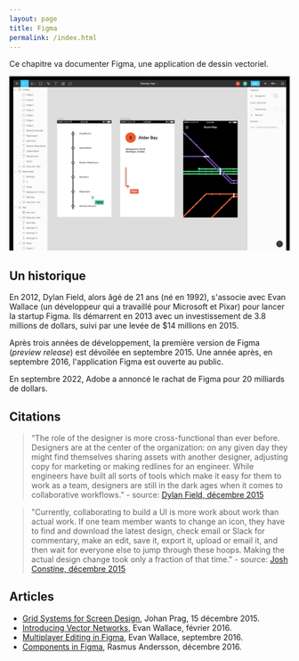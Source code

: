 ```yaml
---
layout: page
title: Figma
permalink: /index.html
---
```


Ce chapitre va documenter Figma, une application de dessin vectoriel.

![Interface de Figma](img/figma-app-interface.png)

## Un historique

En 2012, Dylan Field, alors âgé de 21 ans (né en 1992), s'associe avec Evan Wallace (un développeur qui a travaillé pour Microsoft et Pixar) pour lancer la startup Figma. Ils démarrent en 2013 avec un investissement de 3.8 millions de dollars, suivi par une levée de $14 millions en 2015. 

Après trois années de développement, la première version de Figma (*preview release*) est dévoilée en septembre 2015. Une année après, en septembre 2016, l'application Figma est ouverte au public.

En septembre 2022, Adobe a annoncé le rachat de Figma pour 20 milliards de dollars.

## Citations

> “The role of the designer is more cross-functional than ever before. Designers are at the center of the organization: on any given day they might find themselves sharing assets with another designer, adjusting copy for marketing or making redlines for an engineer. While engineers have built all sorts of tools which make it easy for them to work as a team, designers are still in the dark ages when it comes to collaborative workflows.” - source: [Dylan Field, décembre 2015](https://blog.figma.com/design-meet-the-internet-4140774f2872)

> "Currently, collaborating to build a UI is more work about work than actual work. If one team member wants to change an icon, they have to find and download the latest design, check email or Slack for commentary, make an edit, save it, export it, upload or email it, and then wait for everyone else to jump through these hoops. Making the actual design change took only a fraction of that time." - source: [Josh Constine, décembre 2015](https://techcrunch.com/2015/12/03/figma-vs-goliath/)


## Articles

* [Grid Systems for Screen Design](https://blog.figma.com/grid-systems-for-screen-design-46d86ea9fd48), Johan Prag, 15 décembre 2015.
* [Introducing Vector Networks](https://blog.figma.com/introducing-vector-networks-3b877d2b864f), Evan Wallace, février 2016.
* [Multiplayer Editing in Figma](https://blog.figma.com/multiplayer-editing-in-figma-8f8076c6c3a6), Evan Wallace, septembre 2016.
* [Components in Figma](https://blog.figma.com/components-in-figma-e7e80fcf6fd2), Rasmus Andersson, décembre 2016.